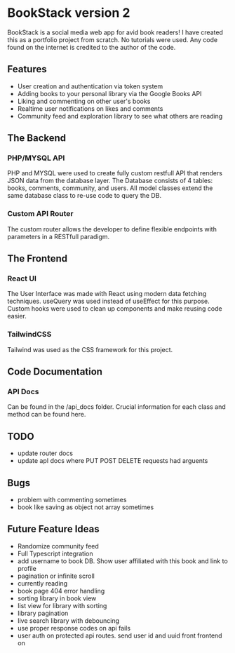 # BookStack version 2

BookStack is a social media web app for avid book readers! I have created this as a portfolio project from scratch. No tutorials were used. Any code found on the internet is credited to the author of the code.



## Features
- User creation and authentication via token system
- Adding books to your personal library via the Google Books API
- Liking and commenting on other user's books
- Realtime user notifications on likes and comments
- Community feed and exploration library to see what others are reading



## The Backend

### PHP/MYSQL API
PHP and MYSQL were used to create fully custom restfull API that renders JSON data from the database layer. The Database consists of 4 tables: books, comments, community, and users. All model classes extend the same database class to re-use code to query the DB.

### Custom API Router
The custom router allows the developer to define flexible endpoints with parameters in a RESTfull paradigm.



## The Frontend

### React UI
The User Interface was made with React using modern data fetching techniques. useQuery was used instead of useEffect for this purpose. Custom hooks were used to clean up components and make reusing code easier.

### TailwindCSS
Tailwind was used as the CSS framework for this project.



## Code Documentation

### API Docs
Can be found in the /api_docs folder. Crucial information for each class and method can be found here. 



## TODO
- update router docs
- update apI docs where PUT POST DELETE requests had arguents

## Bugs
- problem with commenting sometimes
- book like saving as object not array sometimes



## Future Feature Ideas
- Randomize community feed
- Full Typescript integration
- add username to book DB. Show user affiliated with this book and link to profile
- pagination or infinite scroll
- currently reading
- book page 404 error handling
- sorting library in book view
- list view for library with sorting
- library pagination
- live search library with debouncing
- use proper response codes on api fails
- user auth on protected api routes. send user id and uuid front frontend on 
